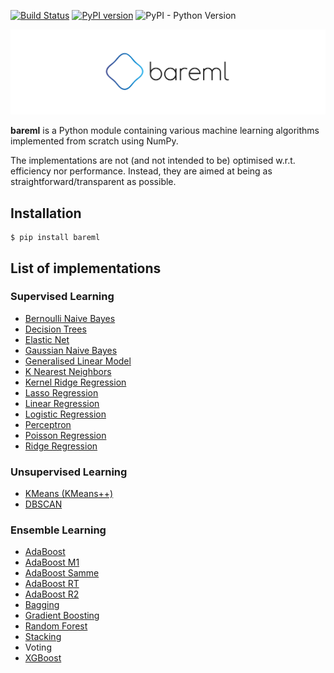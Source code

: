 [![Build Status](https://travis-ci.org/shotahorii/ml-from-scratch.svg?branch=master)](https://travis-ci.org/shotahorii/ml-from-scratch)
[![PyPI version](https://badge.fury.io/py/bareml.svg)](https://badge.fury.io/py/bareml)
![PyPI - Python Version](https://img.shields.io/pypi/pyversions/bareml)

![Logo](/logo.png)

**bareml** is a Python module containing various machine learning algorithms implemented from scratch using NumPy.

The implementations are not (and not intended to be) optimised w.r.t. efficiency nor performance. Instead, they are aimed at being as straightforward/transparent as possible. 

## Installation 
```
$ pip install bareml
```

## List of implementations 

### Supervised Learning
- [Bernoulli Naive Bayes](https://github.com/shotahorii/ml-from-scratch/blob/master/bareml/supervised/naive_bayes.py)
- [Decision Trees](https://github.com/shotahorii/ml-from-scratch/blob/master/bareml/supervised/decision_trees.py)
- [Elastic Net](https://github.com/shotahorii/ml-from-scratch/blob/master/bareml/supervised/linear_regression.py)
- [Gaussian Naive Bayes](https://github.com/shotahorii/ml-from-scratch/blob/master/bareml/supervised/naive_bayes.py)
- [Generalised Linear Model](https://github.com/shotahorii/ml-from-scratch/blob/master/bareml/supervised/glm.py)
- [K Nearest Neighbors](https://github.com/shotahorii/ml-from-scratch/blob/master/bareml/supervised/knn.py)
- [Kernel Ridge Regression](https://github.com/shotahorii/ml-from-scratch/blob/master/bareml/supervised/kernel_regression.py)
- [Lasso Regression](https://github.com/shotahorii/ml-from-scratch/blob/master/bareml/supervised/linear_regression.py)
- [Linear Regression](https://github.com/shotahorii/ml-from-scratch/blob/master/bareml/supervised/linear_regression.py)
- [Logistic Regression](https://github.com/shotahorii/ml-from-scratch/blob/master/bareml/supervised/logistic_regression.py)
- [Perceptron](https://github.com/shotahorii/ml-from-scratch/blob/master/bareml/supervised/perceptron.py)
- [Poisson Regression](https://github.com/shotahorii/ml-from-scratch/blob/master/bareml/supervised/glm.py)
- [Ridge Regression](https://github.com/shotahorii/ml-from-scratch/blob/master/bareml/supervised/linear_regression.py)

### Unsupervised Learning
- [KMeans (KMeans++)](https://github.com/shotahorii/ml-from-scratch/blob/master/bareml/unsupervised/kmeans.py)
- [DBSCAN](https://github.com/shotahorii/ml-from-scratch/blob/master/bareml/unsupervised/dbscan.py)

### Ensemble Learning 
- [AdaBoost](https://github.com/shotahorii/ml-from-scratch/blob/master/bareml/ensemble/adaboost.py)
- [AdaBoost M1](https://github.com/shotahorii/ml-from-scratch/blob/master/bareml/ensemble/adaboost.py)
- [AdaBoost Samme](https://github.com/shotahorii/ml-from-scratch/blob/master/bareml/ensemble/adaboost.py)
- [AdaBoost RT](https://github.com/shotahorii/ml-from-scratch/blob/master/bareml/ensemble/adaboost.py)
- [AdaBoost R2](https://github.com/shotahorii/ml-from-scratch/blob/master/bareml/ensemble/adaboost.py)
- [Bagging](https://github.com/shotahorii/ml-from-scratch/blob/master/bareml/ensemble/baggings.py)
- [Gradient Boosting](https://github.com/shotahorii/ml-from-scratch/blob/master/bareml/ensemble/gradient_boosting.py)
- [Random Forest](https://github.com/shotahorii/ml-from-scratch/blob/master/bareml/ensemble/baggings.py)
- [Stacking](https://github.com/shotahorii/ml-from-scratch/blob/master/bareml/ensemble/stacking.py)
- Voting
- [XGBoost](https://github.com/shotahorii/ml-from-scratch/blob/master/bareml/ensemble/xgboost.py)